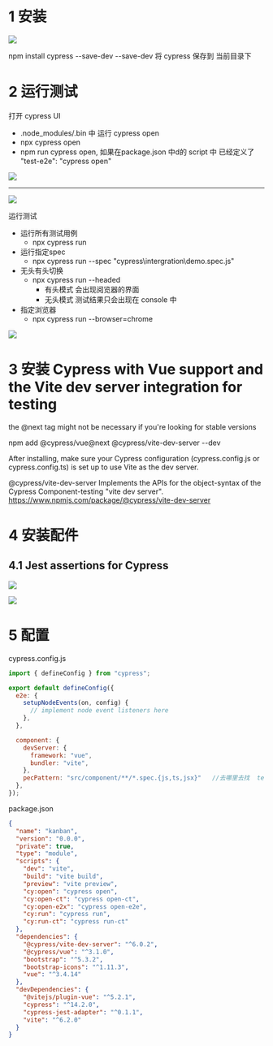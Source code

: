 

# 1 安装

![](image/Pasted%20image%2020250321130228.png)

npm install cypress --save-dev
--save-dev 将 cypress 保存到 当前目录下 



# 2 运行测试 

打开 cypress UI 
- .node_modules/.bin 中 运行 cypress open 
- npx cypress open
- npm run cypress open, 如果在package.json 中d的 script 中 已经定义了 "test-e2e": "cypress open"

![](image/Pasted%20image%2020250322140939.png)

---

![](image/Pasted%20image%2020250321234400.png)


运行测试
- 运行所有测试用例
    - npx cypress run
- 运行指定spec
    - npx cypress run --spec "cypress\intergration\demo.spec.js"
- 无头有头切换
    - npx cypress run --headed
        - 有头模式  会出现阅览器的界面 
        - 无头模式  测试结果只会出现在 console 中 
- 指定浏览器
    - npx cypress run --browser=chrome


![](image/Pasted%20image%2020250321160150.png)




# 3 安装 Cypress with Vue support and the Vite dev server integration for testing


the @next tag might not be necessary if you're looking for stable versions

npm add @cypress/vue@next @cypress/vite-dev-server --dev

After installing, make sure your Cypress configuration (cypress.config.js or cypress.config.ts) is set up to use Vite as the dev server.

@cypress/vite-dev-server
Implements the APIs for the object-syntax of the Cypress Component-testing "vite dev server".
https://www.npmjs.com/package/@cypress/vite-dev-server



# 4 安装配件 

## 4.1 Jest assertions for Cypress

![](image/Pasted%20image%2020250321165826.png)


![](image/Pasted%20image%2020250321165845.png)


# 5 配置 


cypress.config.js
```js
import { defineConfig } from "cypress";

export default defineConfig({
  e2e: {
    setupNodeEvents(on, config) {
      // implement node event listeners here
    },
  },

  component: {
    devServer: {
      framework: "vue",
      bundler: "vite",
    },
    pecPattern: "src/component/**/*.spec.{js,ts,jsx}"   //去哪里去找  test spec 
  },
});
```

package.json 
```json
{
  "name": "kanban",
  "version": "0.0.0",
  "private": true,
  "type": "module",
  "scripts": {
    "dev": "vite",
    "build": "vite build",
    "preview": "vite preview",
    "cy:open": "cypress open",
    "cy:open-ct": "cypress open-ct",
    "cy:open-e2x": "cypress open-e2e",
    "cy:run": "cypress run",
    "cy:run-ct": "cypress run-ct"
  },
  "dependencies": {
    "@cypress/vite-dev-server": "^6.0.2",
    "@cypress/vue": "^3.1.0",
    "bootstrap": "^5.3.2",
    "bootstrap-icons": "^1.11.3",
    "vue": "^3.4.14"
  },
  "devDependencies": {
    "@vitejs/plugin-vue": "^5.2.1",
    "cypress": "^14.2.0",
    "cypress-jest-adapter": "^0.1.1",
    "vite": "^6.2.0"
  }
}

```
